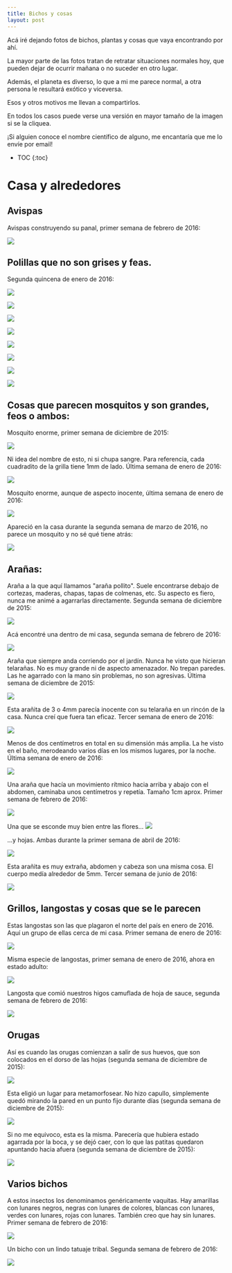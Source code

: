 ```yaml
---
title: Bichos y cosas
layout: post
---
```


Acá iré dejando fotos de bichos, plantas y cosas que vaya encontrando por ahí.

La mayor parte de las fotos tratan de retratar situaciones normales hoy, que pueden dejar de ocurrir mañana o no suceder en otro lugar.

Además, el planeta es diverso, lo que a mi me parece normal, a otra persona le resultará exótico y viceversa.

Esos y otros motivos me llevan a compartirlos.

En todos los casos puede verse una versión en mayor tamaño de la imagen si se la cliquea.

¡Si alguien conoce el nombre científico de alguno, me encantaría que me lo envíe por email!

* TOC
{:toc}

# Casa y alrededores

## Avispas

Avispas construyendo su panal, primer semana de febrero de 2016:

[![](00_avispas_thumb.jpg)](00_avispas.jpg)


## Polillas que no son grises y feas.

Segunda quincena de enero de 2016:

[![](01_polilla_amarilla_thumb.jpg)](01_polilla_amarilla.jpg)

[![](02_polilla_blanca_thumb.jpg)](02_polilla_blanca.jpg)

[![](14_polilla_enorme_thumb.jpg)](14_polilla_enorme.jpg)

[![](15_polilla_espacial_thumb.jpg)](15_polilla_espacial.jpg)

[![](19_polilla_mas_enorme_thumb.jpg)](19_polilla_mas_enorme.jpg)

[![](20_polilla_mas_enorme_arriba_thumb.jpg)](20_polilla_mas_enorme_arriba.jpg)

[![](22_polilla_pelos_thumb.jpg)](22_polilla_pelos.jpg)

[![](25_polilla_avion_thumb.jpg)](25_polilla_avion.jpg)

## Cosas que parecen mosquitos y son grandes, feos o ambos:

Mosquito enorme, primer semana de diciembre de 2015:

[![](03_mosquito_enorme_thumb.jpg)](03_mosquito_enorme.jpg)

Ni idea del nombre de esto, ni si chupa sangre. Para referencia, cada cuadradito de la grilla tiene 1mm de lado. Última semana de enero de 2016:

[![](04_noseque_abominable_thumb.jpg)](04_noseque_abominable.jpg)

Mosquito enorme, aunque de aspecto inocente, última semana de enero de 2016:

[![](05_mosquito_gigante_thumb.jpg)](05_mosquito_gigante.jpg)

Apareció en la casa durante la segunda semana de marzo de 2016, no parece un mosquito y no sé qué tiene atrás:

[![](21_coso_con_cosa_thumb.jpg)](21_coso_con_cosa.jpg)

## Arañas:

Araña a la que aquí llamamos "araña pollito". Suele encontrarse debajo de cortezas, maderas, chapas, tapas de colmenas, etc. Su aspecto es fiero, nunca me animé a agarrarlas directamente. Segunda semana de diciembre de 2015:

[![](06_arania_grandota_thumb.jpg)](06_arania_grandota.jpg)

Acá encontré una dentro de mi casa, segunda semana de febrero de 2016:

[![](16_arania_grandota_pared_thumb.jpg)](16_arania_grandota_pared.jpg)

Araña que siempre anda corriendo por el jardín. Nunca he visto que hicieran telarañas. No es muy grande ni de aspecto amenazador. No trepan paredes. Las he agarrado con la mano sin problemas, no son agresivas. Última semana de diciembre de 2015:

[![](07_arania_huevo_thumb.jpg)](07_arania_huevo.jpg)

Esta arañita de 3 o 4mm parecía inocente con su telaraña en un rincón de la casa. Nunca creí que fuera tan eficaz. Tercer semana de enero de 2016:

[![](08_arania_pequenita_thumb.jpg)](08_arania_pequenita.jpg)

Menos de dos centímetros en total en su dimensión más amplia. La he visto en el baño, merodeando varios días en los mismos lugares, por la noche. Última semana de enero de 2016:

[![](09_arania_pequenia_thumb.jpg)](09_arania_pequenia.jpg)

Una araña que hacía un movimiento rítmico hacia arriba y abajo con el abdomen, caminaba unos centímetros y repetía. Tamaño 1cm aprox. Primer semana de febrero de 2016:

[![](11_arania_bailarina_thumb.jpg)](11_arania_bailarina.jpg)

Una que se esconde muy bien entre las flores...
[![](23_arania_escondida_flor_thumb.jpg)](23_arania_escondida_flor.jpg)

...y hojas. Ambas durante la primer semana de abril de 2016:

[![](24_arania_escondida_hoja_thumb.jpg)](24_arania_escondida_hoja.jpg)

Esta arañita es muy extraña, abdomen y cabeza son una misma cosa. El cuerpo medía alrededor de 5mm. Tercer semana de junio de 2016:

[![](26_arania_redonda_thumb.jpg)](26_arania_redonda.jpg)

## Grillos, langostas y cosas que se le parecen

Estas langostas son las que plagaron el norte del país en enero de 2016. Aquí un grupo de ellas cerca de mi casa. Primer semana de enero de 2016:

[![](10_langostas_negras_thumb.jpg)](10_langostas_negras.jpg)

Misma especie de langostas, primer semana de enero de 2016, ahora en estado adulto:

[![](12_langostas_verdes_thumb.jpg)](12_langostas_verdes.jpg)

Langosta que comió nuestros higos camuflada de hoja de sauce, segunda semana de febrero de 2016:

[![](17_langostas_camuflaje_sauce_thumb.jpg)](17_langostas_camuflaje_sauce.jpg)

## Orugas

Así es cuando las orugas comienzan a salir de sus huevos, que son colocados en el dorso de las hojas (segunda semana de diciembre de 2015):

[![](27_oruga_joven_thumb.jpg)](27_oruga_joven.jpg)

Esta eligió un lugar para metamorfosear. No hizo capullo, simplemente quedó mirando la pared en un punto fijo durante días (segunda semana de diciembre de 2015):

[![](28_oruga_capullo1_thumb.jpg)](28_oruga_capullo1.jpg)


Si no me equivoco, esta es la misma. Parecería que hubiera estado agarrada por la boca, y se dejó caer, con lo que las patitas quedaron apuntando hacia afuera (segunda semana de diciembre de 2015):

[![](29_oruga_capullo2_thumb.jpg)](29_oruga_capullo2.jpg)

## Varios bichos

A estos insectos los denominamos genéricamente vaquitas. Hay amarillas con lunares negros, negras con lunares de colores, blancas con lunares, verdes con lunares, rojas con lunares. También creo que hay sin lunares. Primer semana de febrero de 2016:

[![](13_vaquitas_thumb.jpg)](13_vaquitas.jpg)

Un bicho con un lindo tatuaje tribal. Segunda semana de febrero de 2016:

[![](18_bicho_tribal_thumb.jpg)](18_bicho_tribal.jpg)
